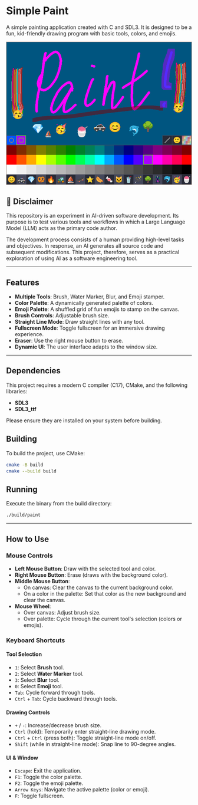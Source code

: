 # Simple Paint

A simple painting application created with C and SDL3. It is designed to be a fun, kid-friendly drawing program with basic tools, colors, and emojis.

![Screenshot of the paint program in action](paint.png)

## 🤖 Disclaimer

This repository is an experiment in AI-driven software development. Its purpose is to test various tools and workflows in which a Large Language Model (LLM) acts as the primary code author.

The development process consists of a human providing high-level tasks and objectives. In response, an AI generates all source code and subsequent modifications. This project, therefore, serves as a practical exploration of using AI as a software engineering tool.

---

## Features

- **Multiple Tools**: Brush, Water Marker, Blur, and Emoji stamper.
- **Color Palette**: A dynamically generated palette of colors.
- **Emoji Palette**: A shuffled grid of fun emojis to stamp on the canvas.
- **Brush Controls**: Adjustable brush size.
- **Straight Line Mode**: Draw straight lines with any tool.
- **Fullscreen Mode**: Toggle fullscreen for an immersive drawing experience.
- **Eraser**: Use the right mouse button to erase.
- **Dynamic UI**: The user interface adapts to the window size.

---

## Dependencies

This project requires a modern C compiler (C17), CMake, and the following libraries:

- **SDL3**
- **SDL3_ttf**

Please ensure they are installed on your system before building.

## Building

To build the project, use CMake:

```bash
cmake -B build
cmake --build build
```

## Running

Execute the binary from the build directory:

```bash
./build/paint
```

---

## How to Use

### Mouse Controls

- **Left Mouse Button**: Draw with the selected tool and color.
- **Right Mouse Button**: Erase (draws with the background color).
- **Middle Mouse Button**:
  - On canvas: Clear the canvas to the current background color.
  - On a color in the palette: Set that color as the new background and clear the canvas.
- **Mouse Wheel**:
  - Over canvas: Adjust brush size.
  - Over palette: Cycle through the current tool's selection (colors or emojis).

### Keyboard Shortcuts

#### Tool Selection

- `1`: Select **Brush** tool.
- `2`: Select **Water Marker** tool.
- `3`: Select **Blur** tool.
- `0`: Select **Emoji** tool.
- `Tab`: Cycle forward through tools.
- `Ctrl` + `Tab`: Cycle backward through tools.

#### Drawing Controls

- `+` / `-`: Increase/decrease brush size.
- `Ctrl` (hold): Temporarily enter straight-line drawing mode.
- `Ctrl` + `Ctrl` (press both): Toggle straight-line mode on/off.
- `Shift` (while in straight-line mode): Snap line to 90-degree angles.

#### UI & Window

- `Escape`: Exit the application.
- `F1`: Toggle the color palette.
- `F2`: Toggle the emoji palette.
- `Arrow Keys`: Navigate the active palette (color or emoji).
- `F`: Toggle fullscreen.
